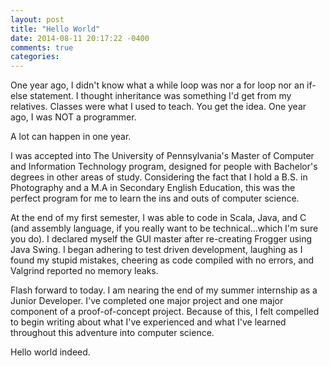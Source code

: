 ```yaml
---
layout: post
title: "Hello World"
date: 2014-08-11 20:17:22 -0400
comments: true
categories: 
---
```

One year ago, I didn't know what a while loop was nor a for loop nor an if-else statement. I thought inheritance was something I'd get from my relatives. Classes were what I used to teach. You get the idea. One year ago, I was NOT a programmer.

A lot can happen in one year.

I was accepted into The University of Pennsylvania's Master of Computer and Information Technology program, designed for people with Bachelor's degrees in other areas of study. Considering the fact that I hold a B.S. in Photography and a M.A in Secondary English Education, this was the perfect program for me to learn the ins and outs of computer science.

At the end of my first semester, I was able to code in Scala, Java, and C (and assembly language, if you really want to be technical…which I'm sure you do). I declared myself the GUI master after re-creating Frogger using Java Swing. I began adhering to test driven development, laughing as I found my stupid mistakes, cheering as code compiled with no errors, and Valgrind reported no memory leaks.

Flash forward to today. I am nearing the end of my summer internship as a Junior Developer. I've completed one major project and one major component of a proof-of-concept project. Because of this, I felt compelled to begin writing about what I've experienced and what I've learned throughout this adventure into computer science.

Hello world indeed.